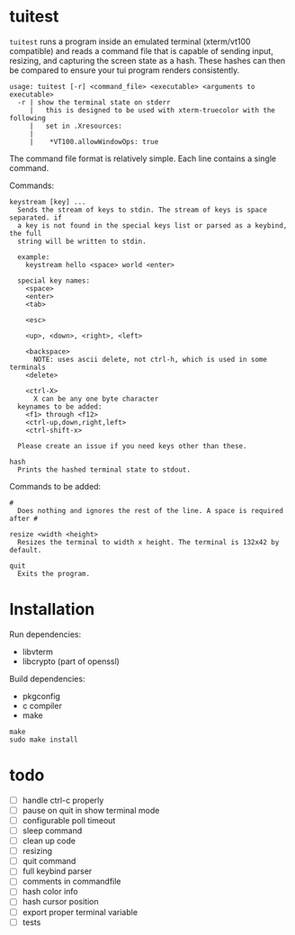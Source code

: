 # tuitest

`tuitest` runs a program inside an emulated terminal (xterm/vt100 compatible)
and reads a command file that is capable of sending input, resizing, and
capturing the screen state as a hash. These hashes can then be compared to
ensure your tui program renders consistently.

```
usage: tuitest [-r] <command_file> <executable> <arguments to executable>
  -r | show the terminal state on stderr
     |   this is designed to be used with xterm-truecolor with the following
     |   set in .Xresources:
     |
     |    *VT100.allowWindowOps: true 
```

The command file format is relatively simple. Each line contains a single
command.

Commands:
```
keystream [key] ...
  Sends the stream of keys to stdin. The stream of keys is space separated. if
  a key is not found in the special keys list or parsed as a keybind, the full
  string will be written to stdin.

  example:
    keystream hello <space> world <enter>

  special key names:
    <space>
    <enter>
    <tab>

    <esc>

    <up>, <down>, <right>, <left>
    
    <backspace>
      NOTE: uses ascii delete, not ctrl-h, which is used in some terminals
    <delete>

    <ctrl-X> 
      X can be any one byte character
  keynames to be added:
    <f1> through <f12>
    <ctrl-up,down,right,left>
    <ctrl-shift-x>

  Please create an issue if you need keys other than these.

hash
  Prints the hashed terminal state to stdout.
```

Commands to be added:
```
#
  Does nothing and ignores the rest of the line. A space is required after #

resize <width <height>
  Resizes the terminal to width x height. The terminal is 132x42 by default.

quit
  Exits the program.
```

# Installation

Run dependencies:
- libvterm
- libcrypto (part of openssl)

Build dependencies:
- pkgconfig
- c compiler
- make

```
make
sudo make install
```

# todo

- [ ] handle ctrl-c properly
- [ ] pause on quit in show terminal mode
- [ ] configurable poll timeout
- [ ] sleep command
- [ ] clean up code
- [ ] resizing
- [ ] quit command
- [ ] full keybind parser
- [ ] comments in commandfile
- [ ] hash color info
- [ ] hash cursor position
- [ ] export proper terminal variable
- [ ] tests
